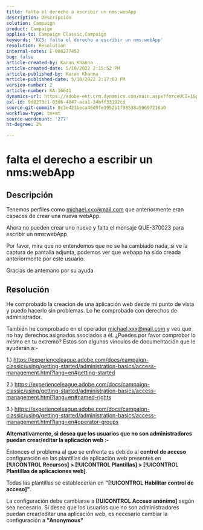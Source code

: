 ```yaml
---
title: falta el derecho a escribir un nms:webApp
description: Descripción
solution: Campaign
product: Campaign
applies-to: Campaign Classic,Campaign
keywords: 'KCS: falta el derecho a escribir un nms:webApp'
resolution: Resolution
internal-notes: E-000277452
bug: false
article-created-by: Karan Khanna
article-created-date: 5/10/2022 2:15:52 PM
article-published-by: Karan Khanna
article-published-date: 5/10/2022 2:17:03 PM
version-number: 2
article-number: KA-16641
dynamics-url: https://adobe-ent.crm.dynamics.com/main.aspx?forceUCI=1&pagetype=entityrecord&etn=knowledgearticle&id=8fb70db0-6bd0-ec11-a7b5-00224809c556
exl-id: 9d8273c1-03d6-4847-aca1-34bff33182cd
source-git-commit: 0c3e421beca46d9fe1952b1f98538a50697216a0
workflow-type: tm+mt
source-wordcount: '277'
ht-degree: 2%

---
```


# falta el derecho a escribir un nms:webApp

## Descripción


Tenemos perfiles como michael.xxx@mail.com que anteriormente eran capaces de crear una nueva webApp.

Ahora no pueden crear uno nuevo y falta el mensaje QUE-370023 para escribir un nms:webApp

Por favor, mira que no entendemos que no se ha cambiado nada, si ve la captura de pantalla adjunta, podemos ver que webapp ha sido creada anteriormente por este usuario.

Gracias de antemano por su ayuda


## Resolución


He comprobado la creación de una aplicación web desde mi punto de vista y puedo hacerlo sin problemas. Lo he comprobado con derechos de administrador.

También he comprobado en el operador michael.xxx@mail.com y veo que no hay derechos asignados asociados a él. ¿Puedes por favor comprobar lo mismo en tu extremo? Estos son algunos vínculos de documentación que le ayudarán a:-

1.) https://experienceleague.adobe.com/docs/campaign-classic/using/getting-started/administration-basics/access-management.html?lang=en#getting-started

2.) https://experienceleague.adobe.com/docs/campaign-classic/using/getting-started/administration-basics/access-management.html?lang=en#named-rights

3.) https://experienceleague.adobe.com/docs/campaign-classic/using/getting-started/administration-basics/access-management.html?lang=en#operator-groups



<b>Alternativamente, si desea que los usuarios que no son administradores puedan crear/editar la aplicación web :-</b>

Entonces el problema al que se enfrenta es debido al <b>control de acceso</b> configuración en las plantillas de aplicación web presentes en <b>[!UICONTROL Recursos] > [!UICONTROL Plantillas] > [!UICONTROL Plantillas de aplicaciones web]</b>.

Todas las plantillas se establecerían en <b>&quot;[!UICONTROL Habilitar control de acceso]&quot;</b>.

La configuración debe cambiarse a <b>[!UICONTROL Acceso anónimo]</b> según sea necesario. Si desea que los usuarios que no son administradores puedan crear/editar una aplicación web, es necesario cambiar la configuración a <b>&quot;Anonymous&quot;</b>
